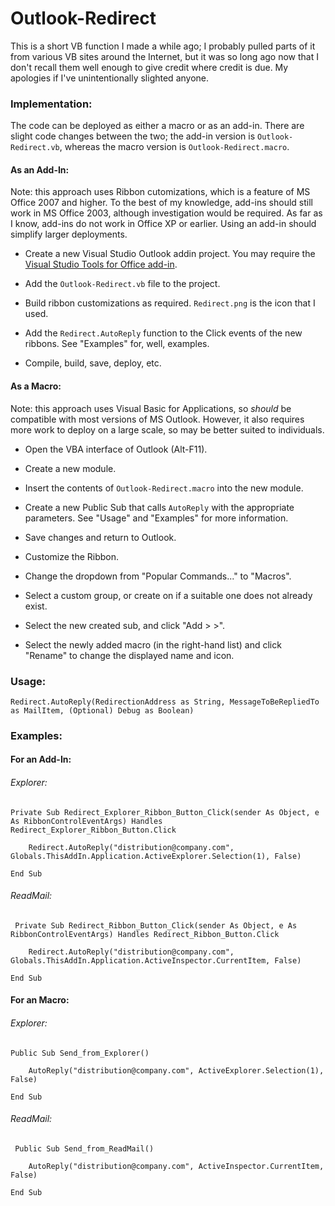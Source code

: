 # Outlook-Redirect

This is a short VB function I made a while ago; I probably pulled parts of it from various VB sites around the Internet, but it was so long ago now that I don't recall them well enough to give credit where credit is due. My apologies if I've unintentionally slighted anyone.


### Implementation:

The code can be deployed as either a macro or as an add-in. There are slight code changes between the two; the add-in version is `Outlook-Redirect.vb`, whereas the macro version is `Outlook-Redirect.macro`.


#### As an Add-In:

Note: this approach uses Ribbon cutomizations, which is a feature of MS Office 2007 and higher. To the best of my knowledge, add-ins should still work in MS Office 2003, although investigation would be required. As far as I know, add-ins do not work in Office XP or earlier.
Using an add-in should simplify larger deployments.

* Create a new Visual Studio Outlook addin project. You may require the [Visual Studio Tools for Office add-in](https://msdn.microsoft.com/en-us/library/d2tx7z6d.aspx).

* Add the `Outlook-Redirect.vb` file to the project.

* Build ribbon customizations as required. `Redirect.png` is the icon that I used.

* Add the `Redirect.AutoReply` function to the Click events of the new ribbons. See "Examples" for, well, examples.

* Compile, build, save, deploy, etc.


#### As a Macro:

Note: this approach uses Visual Basic for Applications, so *should* be compatible with most versions of MS Outlook. However, it also requires more work to deploy on a large scale, so may be better suited to individuals.


* Open the VBA interface of Outlook (Alt-F11).

* Create a new module.

* Insert the contents of `Outlook-Redirect.macro` into the new module.

* Create a new Public Sub that calls `AutoReply` with the appropriate parameters. See "Usage" and "Examples" for more information.

* Save changes and return to Outlook.

* Customize the Ribbon.

* Change the dropdown from "Popular Commands..." to "Macros".

* Select a custom group, or create on if a suitable one does not already exist.

* Select the new created sub, and click "Add > >".

* Select the newly added macro (in the right-hand list) and click "Rename" to change the displayed name and icon.


### Usage:

	Redirect.AutoReply(RedirectionAddress as String, MessageToBeRepliedTo as MailItem, (Optional) Debug as Boolean)
	

### Examples:

#### For an Add-In:

###### Explorer:
	
	Private Sub Redirect_Explorer_Ribbon_Button_Click(sender As Object, e As RibbonControlEventArgs) Handles Redirect_Explorer_Ribbon_Button.Click

        Redirect.AutoReply("distribution@company.com", Globals.ThisAddIn.Application.ActiveExplorer.Selection(1), False)

    End Sub

###### ReadMail:

	 Private Sub Redirect_Ribbon_Button_Click(sender As Object, e As RibbonControlEventArgs) Handles Redirect_Ribbon_Button.Click

        Redirect.AutoReply("distribution@company.com", Globals.ThisAddIn.Application.ActiveInspector.CurrentItem, False)

    End Sub
	
#### For an Macro:

###### Explorer:
	
	Public Sub Send_from_Explorer()

        AutoReply("distribution@company.com", ActiveExplorer.Selection(1), False)

    End Sub

###### ReadMail:

	 Public Sub Send_from_ReadMail()

        AutoReply("distribution@company.com", ActiveInspector.CurrentItem, False)

    End Sub
	
